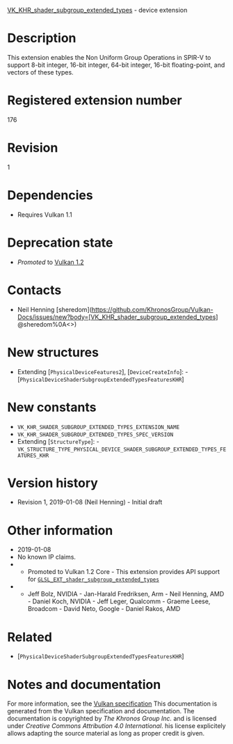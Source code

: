 [VK_KHR_shader_subgroup_extended_types](https://www.khronos.org/registry/vulkan/specs/1.3-extensions/man/html/VK_KHR_shader_subgroup_extended_types.html) - device extension

# Description
This extension enables the Non Uniform Group Operations in SPIR-V to support
8-bit integer, 16-bit integer, 64-bit integer, 16-bit floating-point, and
vectors of these types.

# Registered extension number
176

# Revision
1

# Dependencies
- Requires Vulkan 1.1

# Deprecation state
- *Promoted* to [Vulkan 1.2](https://www.khronos.org/registry/vulkan/specs/1.3-extensions/html/vkspec.html#versions-1.2-promotions)

# Contacts
- Neil Henning [sheredom](https://github.com/KhronosGroup/Vulkan-Docs/issues/new?body=[VK_KHR_shader_subgroup_extended_types] @sheredom%0A<<Here describe the issue or question you have about the VK_KHR_shader_subgroup_extended_types extension>>)

# New structures
- Extending [`PhysicalDeviceFeatures2`], [`DeviceCreateInfo`]:  - [`PhysicalDeviceShaderSubgroupExtendedTypesFeaturesKHR`]

# New constants
- `VK_KHR_SHADER_SUBGROUP_EXTENDED_TYPES_EXTENSION_NAME`
- `VK_KHR_SHADER_SUBGROUP_EXTENDED_TYPES_SPEC_VERSION`
- Extending [`StructureType`]:  - `VK_STRUCTURE_TYPE_PHYSICAL_DEVICE_SHADER_SUBGROUP_EXTENDED_TYPES_FEATURES_KHR`

# Version history
- Revision 1, 2019-01-08 (Neil Henning)  - Initial draft

# Other information
* 2019-01-08
* No known IP claims.
*   - Promoted to Vulkan 1.2 Core  - This extension provides API support for [`GLSL_EXT_shader_subgroup_extended_types`](https://github.com/KhronosGroup/GLSL/blob/master/extensions/ext/GLSL_EXT_shader_subgroup_extended_types.txt) 
*   - Jeff Bolz, NVIDIA  - Jan-Harald Fredriksen, Arm  - Neil Henning, AMD  - Daniel Koch, NVIDIA  - Jeff Leger, Qualcomm  - Graeme Leese, Broadcom  - David Neto, Google  - Daniel Rakos, AMD

# Related
- [`PhysicalDeviceShaderSubgroupExtendedTypesFeaturesKHR`]

# Notes and documentation
For more information, see the [Vulkan specification](https://www.khronos.org/registry/vulkan/specs/1.3-extensions/html/vkspec.html)
This documentation is generated from the Vulkan specification and documentation.
The documentation is copyrighted by *The Khronos Group Inc.* and is licensed under *Creative Commons Attribution 4.0 International*.
his license explicitely allows adapting the source material as long as proper credit is given.
        